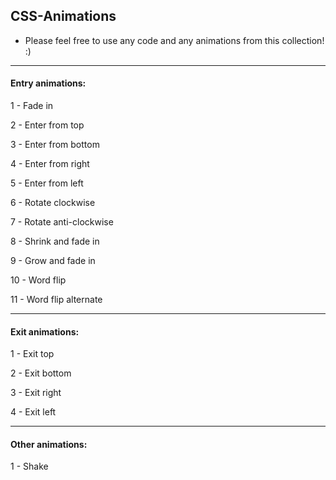 ## CSS-Animations

- Please feel free to use any code and any animations from this collection! :)

---

#### Entry animations:

1 - Fade in

2 - Enter from top

3 - Enter from bottom

4 - Enter from right

5 - Enter from left

6 - Rotate clockwise

7 - Rotate anti-clockwise

8 - Shrink and fade in

9 - Grow and fade in

10 - Word flip

11 - Word flip alternate

---

#### Exit animations:

1 - Exit top

2 - Exit bottom

3 - Exit right

4 - Exit left

---

#### Other animations:

1 - Shake
